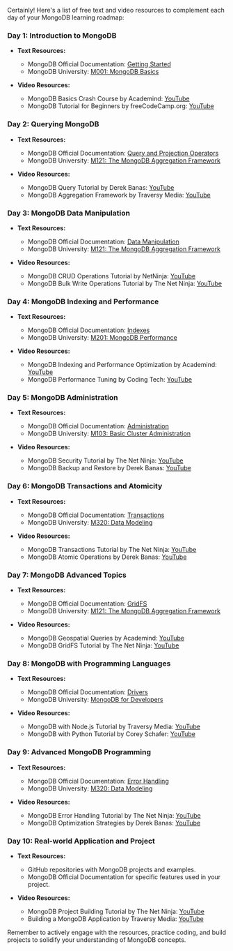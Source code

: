Certainly! Here's a list of free text and video resources to complement each day of your MongoDB learning roadmap:

### Day 1: Introduction to MongoDB
- **Text Resources:**
  - MongoDB Official Documentation: [Getting Started](https://docs.mongodb.com/manual/tutorial/getting-started/)
  - MongoDB University: [M001: MongoDB Basics](https://university.mongodb.com/courses/M001/about)

- **Video Resources:**
  - MongoDB Basics Crash Course by Academind: [YouTube](https://www.youtube.com/watch?v=-56x56UppqQ)
  - MongoDB Tutorial for Beginners by freeCodeCamp.org: [YouTube](https://www.youtube.com/watch?v=-56x56UppqQ)

### Day 2: Querying MongoDB
- **Text Resources:**
  - MongoDB Official Documentation: [Query and Projection Operators](https://docs.mongodb.com/manual/reference/operator/query/)
  - MongoDB University: [M121: The MongoDB Aggregation Framework](https://university.mongodb.com/courses/M121/about)

- **Video Resources:**
  - MongoDB Query Tutorial by Derek Banas: [YouTube](https://www.youtube.com/watch?v=rPqRyYJmx2g)
  - MongoDB Aggregation Framework by Traversy Media: [YouTube](https://www.youtube.com/watch?v=rfscVS0vtbw)

### Day 3: MongoDB Data Manipulation
- **Text Resources:**
  - MongoDB Official Documentation: [Data Manipulation](https://docs.mongodb.com/manual/crud/)
  - MongoDB University: [M121: The MongoDB Aggregation Framework](https://university.mongodb.com/courses/M121/about)

- **Video Resources:**
  - MongoDB CRUD Operations Tutorial by NetNinja: [YouTube](https://www.youtube.com/watch?v=fbVD32w1oTo)
  - MongoDB Bulk Write Operations Tutorial by The Net Ninja: [YouTube](https://www.youtube.com/watch?v=nIb2emnZ0mU)

### Day 4: MongoDB Indexing and Performance
- **Text Resources:**
  - MongoDB Official Documentation: [Indexes](https://docs.mongodb.com/manual/indexes/)
  - MongoDB University: [M201: MongoDB Performance](https://university.mongodb.com/courses/M201/about)

- **Video Resources:**
  - MongoDB Indexing and Performance Optimization by Academind: [YouTube](https://www.youtube.com/watch?v=C1mz_n5FbqQ)
  - MongoDB Performance Tuning by Coding Tech: [YouTube](https://www.youtube.com/watch?v=gTEG3o1UspA)

### Day 5: MongoDB Administration
- **Text Resources:**
  - MongoDB Official Documentation: [Administration](https://docs.mongodb.com/manual/administration/)
  - MongoDB University: [M103: Basic Cluster Administration](https://university.mongodb.com/courses/M103/about)

- **Video Resources:**
  - MongoDB Security Tutorial by The Net Ninja: [YouTube](https://www.youtube.com/watch?v=yC0b0o-RA3I)
  - MongoDB Backup and Restore by Derek Banas: [YouTube](https://www.youtube.com/watch?v=tnFDM_YqFZo)

### Day 6: MongoDB Transactions and Atomicity
- **Text Resources:**
  - MongoDB Official Documentation: [Transactions](https://docs.mongodb.com/manual/core/transactions/)
  - MongoDB University: [M320: Data Modeling](https://university.mongodb.com/courses/M320/about)

- **Video Resources:**
  - MongoDB Transactions Tutorial by The Net Ninja: [YouTube](https://www.youtube.com/watch?v=j0vR-80VsvE)
  - MongoDB Atomic Operations by Derek Banas: [YouTube](https://www.youtube.com/watch?v=c29B-t3JHqk)

### Day 7: MongoDB Advanced Topics
- **Text Resources:**
  - MongoDB Official Documentation: [GridFS](https://docs.mongodb.com/manual/core/gridfs/)
  - MongoDB University: [M121: The MongoDB Aggregation Framework](https://university.mongodb.com/courses/M121/about)

- **Video Resources:**
  - MongoDB Geospatial Queries by Academind: [YouTube](https://www.youtube.com/watch?v=-kjg3Z643F0)
  - MongoDB GridFS Tutorial by The Net Ninja: [YouTube](https://www.youtube.com/watch?v=JpHtIRjDkpM)

### Day 8: MongoDB with Programming Languages
- **Text Resources:**
  - MongoDB Official Documentation: [Drivers](https://docs.mongodb.com/drivers/)
  - MongoDB University: [MongoDB for Developers](https://university.mongodb.com/courses/M220P/about)

- **Video Resources:**
  - MongoDB with Node.js Tutorial by Traversy Media: [YouTube](https://www.youtube.com/watch?v=9OPP_1eAENg)
  - MongoDB with Python Tutorial by Corey Schafer: [YouTube](https://www.youtube.com/watch?v=rE_bJl2GAY8)

### Day 9: Advanced MongoDB Programming
- **Text Resources:**
  - MongoDB Official Documentation: [Error Handling](https://docs.mongodb.com/manual/reference/method/)
  - MongoDB University: [M320: Data Modeling](https://university.mongodb.com/courses/M320/about)

- **Video Resources:**
  - MongoDB Error Handling Tutorial by The Net Ninja: [YouTube](https://www.youtube.com/watch?v=km4-1B2lJ8s)
  - MongoDB Optimization Strategies by Derek Banas: [YouTube](https://www.youtube.com/watch?v=bWFfXIjY6Do)

### Day 10: Real-world Application and Project
- **Text Resources:**
  - GitHub repositories with MongoDB projects and examples.
  - MongoDB Official Documentation for specific features used in your project.

- **Video Resources:**
  - MongoDB Project Building Tutorial by The Net Ninja: [YouTube](https://www.youtube.com/watch?v=bxsemcrY4gQ)
  - Building a MongoDB Application by Traversy Media: [YouTube](https://www.youtube.com/watch?v=mrHNSanmqQ4)

Remember to actively engage with the resources, practice coding, and build projects to solidify your understanding of MongoDB concepts.


